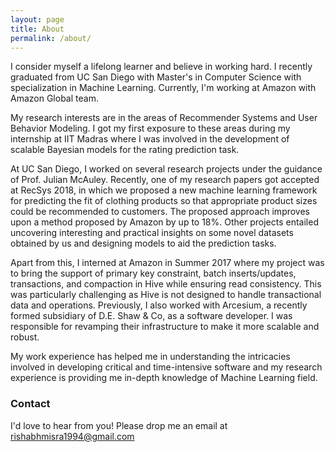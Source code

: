 ```yaml
---
layout: page
title: About
permalink: /about/
---
```


I consider myself a lifelong learner and believe in working hard. I recently graduated from UC San Diego with Master's in Computer Science with specialization in Machine Learning. Currently, I'm working at Amazon with Amazon Global team. 

My research interests are in the areas of Recommender Systems and User Behavior Modeling. I got my first exposure to these areas during my internship at IIT Madras where I was involved in the development of scalable Bayesian models for the rating prediction task. 

At UC San Diego, I worked on several research projects under the guidance of Prof. Julian McAuley. Recently, one of my research papers got accepted at RecSys 2018, in which we proposed a new machine learning framework for predicting the fit of clothing products so that appropriate product sizes could be recommended to customers. The proposed approach improves upon a method proposed by Amazon by up to 18%. Other projects entailed uncovering interesting and practical insights on some novel datasets obtained by us and designing models to aid the prediction tasks. 

Apart from this, I interned at Amazon in Summer 2017 where my project was to bring the support of primary key constraint, batch inserts/updates, transactions, and compaction in Hive while ensuring read consistency. This was particularly challenging as Hive is not designed to handle transactional data and operations. Previously, I also worked with Arcesium, a recently formed subsidiary of D.E. Shaw & Co, as a software developer. I was responsible for revamping their infrastructure to make it more scalable and robust. 

My work experience has helped me in understanding the intricacies involved in developing critical and time-intensive software and my research experience is providing me in-depth knowledge of Machine Learning field.

### Contact

I'd love to hear from you! Please drop me an email at [rishabhmisra1994@gmail.com](mailto:rishabhmisra1994@gmail.com)
